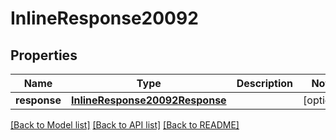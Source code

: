 # InlineResponse20092

## Properties
Name | Type | Description | Notes
------------ | ------------- | ------------- | -------------
**response** | [**InlineResponse20092Response**](InlineResponse20092Response.md) |  | [optional] 

[[Back to Model list]](../README.md#documentation-for-models) [[Back to API list]](../README.md#documentation-for-api-endpoints) [[Back to README]](../README.md)


